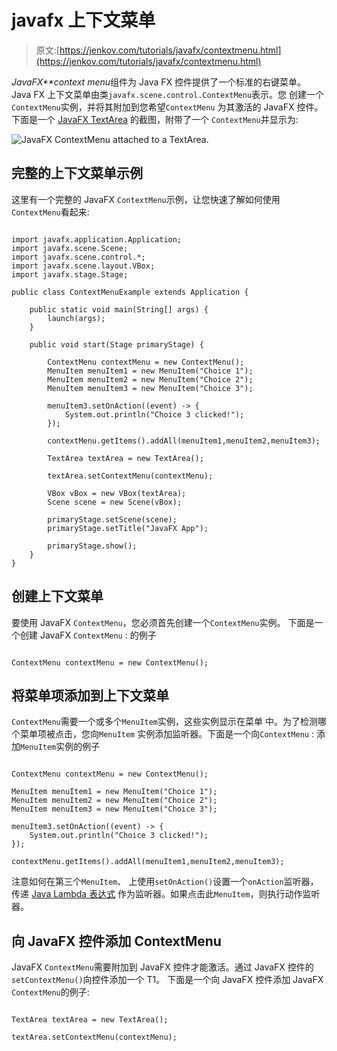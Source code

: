 # javafx 上下文菜单

> 原文:[https://jenkov.com/tutorials/javafx/contextmenu.html](https://jenkov.com/tutorials/javafx/contextmenu.html)

*JavaFX**context menu*组件为 Java FX 控件提供了一个标准的右键菜单。 Java FX 上下文菜单由类`javafx.scene.control.ContextMenu`表示。您 创建一个`ContextMenu`实例，并将其附加到您希望`ContextMenu` 为其激活的 JavaFX 控件。下面是一个 [JavaFX TextArea](textarea.html) 的截图，附带了一个 `ContextMenu`并显示为:

![JavaFX ContextMenu attached to a TextArea.](../Images/db1356740d5bf0d9647d832239bb5dbe.png)

## 完整的上下文菜单示例

这里有一个完整的 JavaFX `ContextMenu`示例，让您快速了解如何使用 `ContextMenu`看起来:

```

import javafx.application.Application;
import javafx.scene.Scene;
import javafx.scene.control.*;
import javafx.scene.layout.VBox;
import javafx.stage.Stage;

public class ContextMenuExample extends Application {

    public static void main(String[] args) {
        launch(args);
    }

    public void start(Stage primaryStage) {

        ContextMenu contextMenu = new ContextMenu();
        MenuItem menuItem1 = new MenuItem("Choice 1");
        MenuItem menuItem2 = new MenuItem("Choice 2");
        MenuItem menuItem3 = new MenuItem("Choice 3");

        menuItem3.setOnAction((event) -> {
            System.out.println("Choice 3 clicked!");
        });

        contextMenu.getItems().addAll(menuItem1,menuItem2,menuItem3);

        TextArea textArea = new TextArea();

        textArea.setContextMenu(contextMenu);

        VBox vBox = new VBox(textArea);
        Scene scene = new Scene(vBox);

        primaryStage.setScene(scene);
        primaryStage.setTitle("JavaFX App");

        primaryStage.show();
    }
}

```

## 创建上下文菜单

要使用 JavaFX `ContextMenu`，您必须首先创建一个`ContextMenu`实例。 下面是一个创建 JavaFX `ContextMenu` : 的例子

```

ContextMenu contextMenu = new ContextMenu();

```

## 将菜单项添加到上下文菜单

`ContextMenu`需要一个或多个`MenuItem`实例，这些实例显示在菜单 中。为了检测哪个菜单项被点击，您向`MenuItem` 实例添加监听器。下面是一个向`ContextMenu` : 添加`MenuItem`实例的例子

```

ContextMenu contextMenu = new ContextMenu();

MenuItem menuItem1 = new MenuItem("Choice 1");
MenuItem menuItem2 = new MenuItem("Choice 2");
MenuItem menuItem3 = new MenuItem("Choice 3");

menuItem3.setOnAction((event) -> {
    System.out.println("Choice 3 clicked!");
});

contextMenu.getItems().addAll(menuItem1,menuItem2,menuItem3);

```

注意如何在第三个`MenuItem`、 上使用`setOnAction()`设置一个`onAction`监听器，传递 [Java Lambda 表达式](/java/lambda-expressions.html) 作为监听器。如果点击此`MenuItem`，则执行动作监听器。

## 向 JavaFX 控件添加 ContextMenu

JavaFX `ContextMenu`需要附加到 JavaFX 控件才能激活。通过 JavaFX 控件的`setContextMenu()`向控件添加一个 T1。 下面是一个向 JavaFX 控件添加 JavaFX `ContextMenu`的例子:

```

TextArea textArea = new TextArea();

textArea.setContextMenu(contextMenu);

```